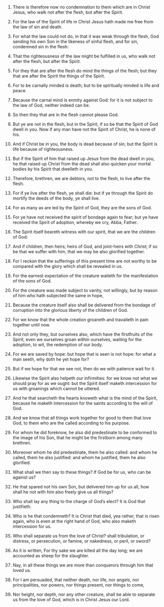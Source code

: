 1. There is therefore now no condemnation to them which are in Christ
Jesus, who walk not after the flesh, but after the Spirit.

2. For the law of the Spirit of life in Christ Jesus hath made me
free from the law of sin and death.

3. For what the law could not do, in that it was weak through the
flesh, God sending his own Son in the likeness of sinful flesh, and
for sin, condemned sin in the flesh:

4. That the righteousness of the
law might be fulfilled in us, who walk not after the flesh, but after
the Spirit.

5. For they that are after the flesh do mind the things of the flesh;
but they that are after the Spirit the things of the Spirit.

6. For to be carnally minded is death; but to be spiritually minded
is life and peace.

7. Because the carnal mind is enmity against God: for it is not
subject to the law of God, neither indeed can be.

8. So then they that are in the flesh cannot please God.

9. But ye are not in the flesh, but in the Spirit, if so be that the
Spirit of God dwell in you. Now if any man have not the Spirit of
Christ, he is none of his.

10. And if Christ be in you, the body is dead because of sin; but the
Spirit is life because of righteousness.

11. But if the Spirit of him that raised up Jesus from the dead dwell
in you, he that raised up Christ from the dead shall also quicken your
mortal bodies by his Spirit that dwelleth in you.

12. Therefore, brethren, we are debtors, not to the flesh, to live
after the flesh.

13. For if ye live after the flesh, ye shall die: but if ye through
the Spirit do mortify the deeds of the body, ye shall live.

14. For as many as are led by the Spirit of God, they are the sons of
God.

15. For ye have not received the spirit of bondage again to fear; but
ye have received the Spirit of adoption, whereby we cry, Abba, Father.

16. The Spirit itself beareth witness with our spirit, that we are
the children of God:

17. And if children, then heirs; heirs of God,
and joint-heirs with Christ; if so be that we suffer with him, that we
may be also glorified together.

18. For I reckon that the sufferings of this present time are not
worthy to be compared with the glory which shall be revealed in us.

19. For the earnest expectation of the creature waiteth for the
manifestation of the sons of God.

20. For the creature was made subject to vanity, not willingly, but
by reason of him who hath subjected the same in hope,

21. Because the
creature itself also shall be delivered from the bondage of corruption
into the glorious liberty of the children of God.

22. For we know that the whole creation groaneth and travaileth in
pain together until now.

23. And not only they, but ourselves also, which have the firstfruits
of the Spirit, even we ourselves groan within ourselves, waiting for
the adoption, to wit, the redemption of our body.

24. For we are saved by hope: but hope that is seen is not hope: for
what a man seeth, why doth he yet hope for?

25. But if we hope for
that we see not, then do we with patience wait for it.

26. Likewise the Spirit also helpeth our infirmities: for we know not
what we should pray for as we ought: but the Spirit itself maketh
intercession for us with groanings which cannot be uttered.

27. And he that searcheth the hearts knoweth what is the mind of the
Spirit, because he maketh intercession for the saints according to the
will of God.

28. And we know that all things work together for good to them that
love God, to them who are the called according to his purpose.

29. For whom he did foreknow, he also did predestinate to be
conformed to the image of his Son, that he might be the firstborn
among many brethren.

30. Moreover whom he did predestinate, them he also called: and whom
he called, them he also justified: and whom he justified, them he also
glorified.

31. What shall we then say to these things? If God be for us, who can
be against us?

32. He that spared not his own Son, but delivered him
up for us all, how shall he not with him also freely give us all
things?

33. Who shall lay any thing to the charge of God’s elect? It
is God that justifieth.

34. Who is he that condemneth? It is Christ that died, yea rather,
that is risen again, who is even at the right hand of God, who also
maketh intercession for us.

35. Who shall separate us from the love of Christ? shall tribulation,
or distress, or persecution, or famine, or nakedness, or peril, or
sword?

36. As it is written, For thy sake we are killed all the day
long; we are accounted as sheep for the slaughter.

37. Nay, in all these things we are more than conquerors through him
that loved us.

38. For I am persuaded, that neither death, nor life, nor angels, nor
principalities, nor powers, nor things present, nor things to come,

39. Nor height, nor depth, nor any other creature, shall be able to
separate us from the love of God, which is in Christ Jesus our Lord.